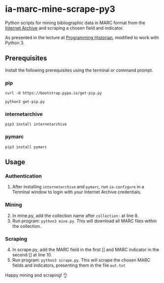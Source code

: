 # ia-marc-mine-scrape-py3

Python scripts for mining bibliographic data in MARC format from the [Internet Archive](https://archive.org/) and scraping a chosen field and indicator.

As presented in the lecture at [Programming Historian](https://programminghistorian.org/lessons/data-mining-the-internet-archive), modified to work with Python 3.

## Prerequisites

Install the following prerequisites using the terminal or command prompt.

### pip

`curl -O https://bootstrap.pypa.io/get-pip.py`

`python3 get-pip.py`

### internetarchive

`pip3 install internetarchive`

### pymarc

`pip3 install pymarc`

## Usage

### Authentication

1. After installing `internetarchive` and `pymarc`, run `ia-configure` in a Terminal window to login with your Internet Archive credentials.

### Mining

2. In mine.py, add the collection name after `collection:` at line 8.
3. Run program: `python3 mine.py`. This will download all MARC files within the collection.

### Scraping

4. In scrape.py, add the MARC field in the first [] and MARC indicator in the second [] at line 10.
5. Run program: `python3 scrape.py`. This will scrape the chosen MARC fields and indicators, presenting them in the file `out.txt`

Happy mining and scraping! 👌

